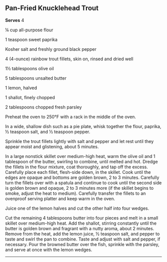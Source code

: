 ﻿## Pan-Fried Knucklehead Trout

**Serves** 4

¼ cup all-purpose flour

1 teaspoon sweet paprika

Kosher salt and freshly ground black pepper

4 (4-ounce) rainbow trout fillets, skin on, rinsed and dried well

1½ tablespoons olive oil

5 tablespoons unsalted butter

1 lemon, halved

1 shallot, finely chopped

2 tablespoons chopped fresh parsley

Preheat the oven to 250°F with a rack in the middle of the oven.

In a wide, shallow dish such as a pie plate, whisk together the flour, paprika, ½ teaspoon salt, and ½ teaspoon pepper.

Sprinkle the trout fillets lightly with salt and pepper and let rest until they appear moist and glistening, about 5 minutes.

In a large nonstick skillet over medium-high heat, warm the olive oil and 1 tablespoon of the butter, swirling to combine, until melted and hot. Dredge the fillets in the flour mixture, coat thoroughly, and tap off the excess. Carefully place each fillet, flesh-side down, in the skillet. Cook until the edges are opaque and bottoms are golden brown, 2 to 3 minutes. Carefully turn the fillets over with a spatula and continue to cook until the second side is golden brown and opaque, 2 to 3 minutes more (if the skillet begins to smoke, adjust the heat to medium). Carefully transfer the fillets to an ovenproof serving platter and keep warm in the oven.

Juice one of the lemon halves and cut the other half into four wedges.

Cut the remaining 4 tablespoons butter into four pieces and melt in a small skillet over medium-high heat. Add the shallot, stirring constantly until the butter is golden brown and fragrant with a nutty aroma, about 2 minutes. Remove from the heat, add the lemon juice, ½ teaspoon salt, and pepper to taste and swirl the pan to combine. Taste and adjust with salt and pepper, if necessary. Pour the browned butter over the fish, sprinkle with the parsley, and serve at once with the lemon wedges.

---

